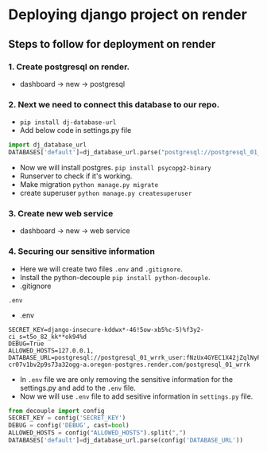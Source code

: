 # Deploying django project on render

## Steps to follow for deployment on render

### 1. Create postgresql on render.
- dashboard -> new -> postgresql

### 2. Next we need to connect this database to our repo.
- ```pip install dj-database-url```
- Add below code in settings.py file
```py
import dj_database_url
DATABASES['default']=dj_database_url.parse("postgresql://postgresql_01_wrrk_user:fNzUx4GYEC1X42jZqlNyPhJcR8V0vyP9@dpg-cr07v1bv2p9s73a32ogg-a.oregon-postgres.render.com/postgresql_01_wrrk")
```
- Now we will install postgres. ```pip install psycopg2-binary```
- Runserver to check if it's working.
- Make migration ```python manage.py migrate```
- create superuser ```python manage.py createsuperuser```

### 3. Create new web service
- dashboard -> new -> web service

### 4. Securing our sensitive information
- Here we will create two files ```.env``` and ```.gitignore```.
- Install the python-decouple ```pip install python-decouple```.
- .gitignore
```
.env
```
- .env
```
SECRET_KEY=django-insecure-kddwx*-46!5ow-xb5%c-5)%f3y2-ci_s=t5o_82_kk**ok94%d
DEBUG=True
ALLOWED_HOSTS=127.0.0.1,
DATABASE_URL=postgresql://postgresql_01_wrrk_user:fNzUx4GYEC1X42jZqlNyPhJcR8V0vyP9@dpg-cr07v1bv2p9s73a32ogg-a.oregon-postgres.render.com/postgresql_01_wrrk
```
- In ```.env``` file we are only removing the sensitive information for the settings.py and add to the ```.env``` file.
- Now we will use ```.env``` file to add sesitive information in ```settings.py``` file.
```py
from decouple import config
SECRET_KEY = config('SECRET_KEY')
DEBUG = config('DEBUG', cast=bool)
ALLOWED_HOSTS = config("ALLOWED_HOSTS").split(",")
DATABASES['default']=dj_database_url.parse(config('DATABASE_URL'))
```
